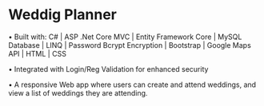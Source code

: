 # Weddig Planner

• Built with: C# | ASP .Net Core MVC | Entity Framework Core | MySQL Database | LINQ | Password Bcrypt Encryption | Bootstrap | Google Maps API | HTML | CSS 

• Integrated with Login/Reg Validation for enhanced security

• A responsive Web app where users can create and attend weddings, and view a list of weddings they are attending.
